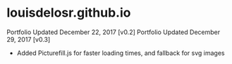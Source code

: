 # louisdelosr.github.io
Portfolio Updated December 22, 2017 [v0.2]
Portfolio Updated December 29, 2017 [v0.3]
- Added Picturefill.js for faster loading times, and fallback for svg images
